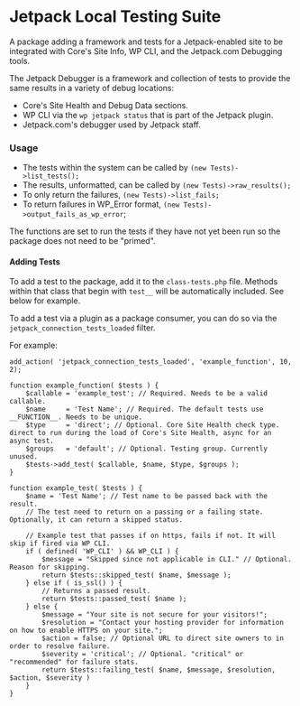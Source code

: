 # Jetpack Local Testing Suite

A package adding a framework and tests for a Jetpack-enabled site to be integrated with Core's Site Info, WP CLI, and the Jetpack.com Debugging tools.

The Jetpack Debugger is a framework and collection of tests to provide the same results in a variety of debug locations:
- Core's Site Health and Debug Data sections.
- WP CLI via the `wp jetpack status` that is part of the Jetpack plugin.
- Jetpack.com's debugger used by Jetpack staff.

### Usage

- The tests within the system can be called by
`(new Tests)->list_tests();`
- The results, unformatted, can be called by `(new Tests)->raw_results();`
- To only return the failures, `(new Tests)->list_fails;`
- To return failures in WP_Error format, `(new Tests)->output_fails_as_wp_error`;

The functions are set to run the tests if they have not yet been run so the package
does not need to be "primed".

#### Adding Tests

To add a test to the package, add it to the `class-tests.php` file. Methods within
that class that begin with `test__` will be automatically included. See below for example.

To add a test via a plugin as a package consumer, you can do so via the `jetpack_connection_tests_loaded` filter.

For example:

```$php
add_action( 'jetpack_connection_tests_loaded', 'example_function', 10, 2);

function example_function( $tests ) {
    $callable = 'example_test'; // Required. Needs to be a valid callable.
    $name     = 'Test Name'; // Required. The default tests use __FUNCTION__. Needs to be unique.
    $type     = 'direct'; // Optional. Core Site Health check type. direct to run during the load of Core's Site Health, async for an async test.
    $groups   = 'default'; // Optional. Testing group. Currently unused.
    $tests->add_test( $callable, $name, $type, $groups );
}

function example_test( $tests ) {
    $name = 'Test Name'; // Test name to be passed back with the result.
    // The test need to return on a passing or a failing state. Optionally, it can return a skipped status.

    // Example test that passes if on https, fails if not. It will skip if fired via WP CLI.
    if ( defined( 'WP_CLI' ) && WP_CLI ) {
        $message = "Skipped since not applicable in CLI." // Optional. Reason for skipping.
        return $tests::skipped_test( $name, $message );
    } else if ( is_ssl() ) {
        // Returns a passed result.
        return $tests::passed_test( $name );
    } else {
        $message = "Your site is not secure for your visitors!";
        $resolution = "Contact your hosting provider for information on how to enable HTTPS on your site.";
        $action = false; // Optional URL to direct site owners to in order to resolve failure.
        $severity = 'critical'; // Optional. "critical" or "recommended" for failure stats.
        return $tests::failing_test( $name, $message, $resolution, $action, $severity )
    }
}
```

